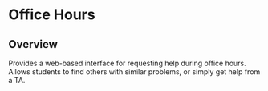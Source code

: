 Office Hours
============

## Overview

Provides a web-based interface for requesting help during office hours. Allows students to find others with similar problems, or simply get help from a TA.
